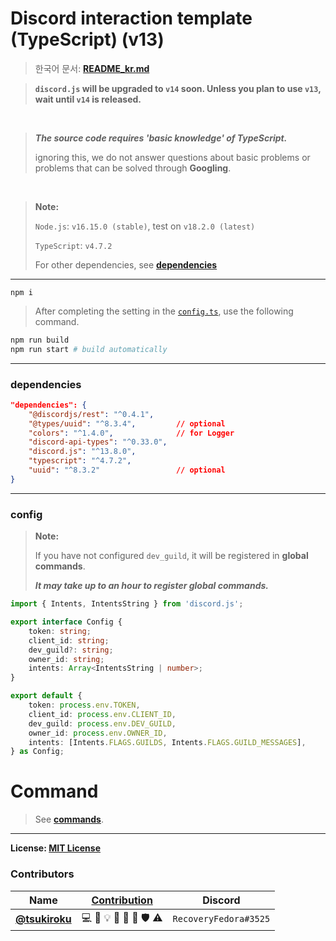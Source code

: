 # Discord interaction template (TypeScript) (v13)

> 한국어 문서: [**README_kr.md**](README_kr.md)

> **`discord.js` will be upgraded to `v14` soon. Unless you plan to use `v13`, wait until `v14` is released.**

<br>

> **_The source code requires 'basic knowledge' of TypeScript._**
>
> ignoring this, we do not answer questions about basic problems or problems that can be solved through **Googling**.

<br>

> **Note:**
>
> `Node.js`: `v16.15.0 (stable)`, test on `v18.2.0 (latest)`
>
> `TypeScript`: `v4.7.2`
>
> For other dependencies, see [**dependencies**](#dependencies)

---

```
npm i
```

> After completing the setting in the [`config.ts`](#config), use the following command.

```sh
npm run build
npm run start # build automatically
```

---

### dependencies

```json
"dependencies": {
    "@discordjs/rest": "^0.4.1",
    "@types/uuid": "^8.3.4",         // optional
    "colors": "^1.4.0",              // for Logger
    "discord-api-types": "^0.33.0",
    "discord.js": "^13.8.0",
    "typescript": "^4.7.2",
    "uuid": "^8.3.2"                 // optional
}
```

---

### config

> **Note:**
>
> If you have not configured `dev_guild`, it will be registered in **global commands**.
>
> _**It may take up to an hour to register global commands.**_

```ts
import { Intents, IntentsString } from 'discord.js';

export interface Config {
    token: string;
    client_id: string;
    dev_guild?: string;
    owner_id: string;
    intents: Array<IntentsString | number>;
}

export default {
    token: process.env.TOKEN,
    client_id: process.env.CLIENT_ID,
    dev_guild: process.env.DEV_GUILD,
    owner_id: process.env.OWNER_ID,
    intents: [Intents.FLAGS.GUILDS, Intents.FLAGS.GUILD_MESSAGES],
} as Config;
```

# Command

> See [**commands**](./commands/README.md).

---

**License: [**MIT License**](LICENSE)**

### Contributors

| Name                                            | [Contribution](https://github.com/all-contributors/all-contributors/blob/master/docs/emoji-key.md) | Discord               |
| ----------------------------------------------- | -------------------------------------------------------------------------------------------------- | --------------------- |
| [**@tsukiroku**](https://twitter.com/tsukiroku) | 💻 📖 💡 🚧 💬 👀 🛡 ️⚠️                                                                            | `RecoveryFedora#3525` |
